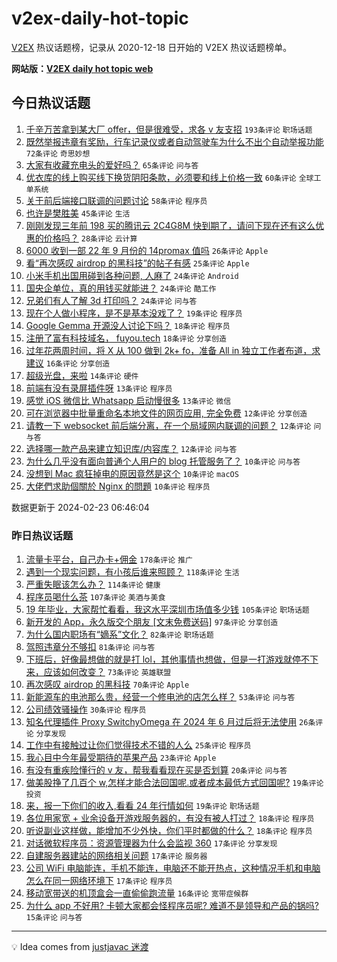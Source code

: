 # v2ex-daily-hot-topic

[V2EX](https://www.v2ex.com/) 热议话题榜，记录从 2020-12-18 日开始的 V2EX 热议话题榜单。

**网站版：[V2EX daily hot topic web](https://boojack.github.io/v2ex-daily-hot-topic-web/)**

## 今日热议话题

<!-- TODAY BEGIN -->

1. [千辛万苦拿到某大厂 offer，但是很难受，求各 v 友支招](https://www.v2ex.com/t/1017736) `193条评论` `职场话题`
1. [既然举报违章有奖励，行车记录仪或者自动驾驶车为什么不出个自动举报功能](https://www.v2ex.com/t/1017777) `72条评论` `奇思妙想`
1. [大家有收藏充电头的爱好吗？](https://www.v2ex.com/t/1017783) `65条评论` `问与答`
1. [优衣库的线上购买线下换货阴阳条款，必须要和线上价格一致](https://www.v2ex.com/t/1017735) `60条评论` `全球工单系统`
1. [关于前后端接口联调的问题讨论](https://www.v2ex.com/t/1017771) `58条评论` `程序员`
1. [也许是樊胜美](https://www.v2ex.com/t/1017815) `45条评论` `生活`
1. [刚刚发现三年前 198 买的腾讯云 2C4G8M 快到期了，请问下现在还有这么优惠的价格吗？](https://www.v2ex.com/t/1017785) `28条评论` `云计算`
1. [6000 收到一部 22 年 9 月份的 14promax 值吗](https://www.v2ex.com/t/1017741) `26条评论` `Apple`
1. [看“再次感叹 airdrop 的黑科技”的帖子有感](https://www.v2ex.com/t/1017828) `25条评论` `Apple`
1. [小米手机出国用碰到各种问题, 人麻了](https://www.v2ex.com/t/1017837) `24条评论` `Android`
1. [国央企单位，真的用钱买就能进？](https://www.v2ex.com/t/1017795) `24条评论` `酷工作`
1. [兄弟们有人了解 3d 打印吗？](https://www.v2ex.com/t/1017763) `24条评论` `问与答`
1. [现在个人做小程序，是不是基本没戏了？](https://www.v2ex.com/t/1017811) `19条评论` `程序员`
1. [Google Gemma 开源没人讨论下吗？](https://www.v2ex.com/t/1017782) `18条评论` `程序员`
1. [注册了富有科技域名， fuyou.tech](https://www.v2ex.com/t/1017722) `18条评论` `分享创造`
1. [过年花两周时间，将 X 从 100 做到 2k+ fo，准备 All in 独立工作者布道，求建议](https://www.v2ex.com/t/1017767) `16条评论` `分享创造`
1. [超级光盘，来啦](https://www.v2ex.com/t/1017848) `14条评论` `硬件`
1. [前端有没有录屏插件呀](https://www.v2ex.com/t/1017742) `13条评论` `程序员`
1. [感觉 iOS 微信比 Whatsapp 启动慢很多](https://www.v2ex.com/t/1017732) `13条评论` `微信`
1. [可在浏览器中批量重命名本地文件的网页应用, 完全免费](https://www.v2ex.com/t/1017824) `12条评论` `分享创造`
1. [请教一下 websocket 前后端分离，在一个局域网内联调的问题？](https://www.v2ex.com/t/1017738) `12条评论` `问与答`
1. [选择哪一款产品来建立知识库/内容库？](https://www.v2ex.com/t/1017729) `12条评论` `问与答`
1. [为什么几乎没有面向普通个人用户的 blog 托管服务了？](https://www.v2ex.com/t/1017853) `10条评论` `问与答`
1. [没想到 Mac 疯狂掉电的原因竟然是这个](https://www.v2ex.com/t/1017807) `10条评论` `macOS`
1. [大佬們求助個關於 Nginx 的問題](https://www.v2ex.com/t/1017769) `10条评论` `程序员`

数据更新于 2024-02-23 06:46:04

<!-- TODAY END -->

### 昨日热议话题

<!-- YESTERDAY BEGIN -->

1. [流量卡平台，自己办卡+佣金](https://www.v2ex.com/t/1017424) `178条评论` `推广`
1. [遇到一个现实问题，有小孩后谁来照顾？](https://www.v2ex.com/t/1017442) `118条评论` `生活`
1. [严重失眠该怎么办？](https://www.v2ex.com/t/1017427) `114条评论` `健康`
1. [程序员喝什么茶](https://www.v2ex.com/t/1017462) `107条评论` `美酒与美食`
1. [19 年毕业，大家帮忙看看，我这水平深圳市场值多少钱](https://www.v2ex.com/t/1017458) `105条评论` `职场话题`
1. [新开发的 App，永久版交个朋友 [文末免费送码]](https://www.v2ex.com/t/1017611) `97条评论` `分享创造`
1. [为什么国内职场有“嫡系”文化？](https://www.v2ex.com/t/1017402) `82条评论` `职场话题`
1. [驾照违章分不够扣](https://www.v2ex.com/t/1017518) `81条评论` `问与答`
1. [下班后，好像最想做的就是打 lol，其他事情也想做，但是一打游戏就停不下来，应该如何改变？](https://www.v2ex.com/t/1017478) `73条评论` `英雄联盟`
1. [再次感叹 airdrop 的黑科技](https://www.v2ex.com/t/1017486) `70条评论` `Apple`
1. [新能源车的电池那么贵，经营一个修电池的店怎么样？](https://www.v2ex.com/t/1017490) `53条评论` `问与答`
1. [公司绩效骚操作](https://www.v2ex.com/t/1017591) `30条评论` `程序员`
1. [知名代理插件 Proxy SwitchyOmega 在 2024 年 6 月过后将无法使用](https://www.v2ex.com/t/1017572) `26条评论` `分享发现`
1. [工作中有接触过让你们觉得技术不错的人么](https://www.v2ex.com/t/1017472) `25条评论` `程序员`
1. [我心目中今年最受期待的苹果产品](https://www.v2ex.com/t/1017431) `23条评论` `Apple`
1. [有没有重疾险懂行的 v 友，帮我看看现在买是否划算](https://www.v2ex.com/t/1017430) `20条评论` `问与答`
1. [做美股挣了几百个 w,怎样才能合法回国呢.或者成本最低方式回国呢?](https://www.v2ex.com/t/1017697) `19条评论` `投资`
1. [来，报一下你们的收入,看看 24 年行情如何](https://www.v2ex.com/t/1017616) `19条评论` `职场话题`
1. [各位用家宽 + 业余设备开游戏服务器的，有没有被人打过？](https://www.v2ex.com/t/1017600) `18条评论` `程序员`
1. [听说副业这样做，能增加不少外快，你们平时都做的什么？](https://www.v2ex.com/t/1017441) `18条评论` `程序员`
1. [对话微软程序员：资源管理器为什么会监视 360](https://www.v2ex.com/t/1017609) `17条评论` `分享发现`
1. [自建服务器建站的网络相关问题](https://www.v2ex.com/t/1017569) `17条评论` `服务器`
1. [公司 WiFi 电脑能连，手机不能连，电脑还不能开热点，这种情况手机和电脑怎么在同一网络环境下](https://www.v2ex.com/t/1017426) `17条评论` `程序员`
1. [移动宽带送的机顶盒会一直偷偷跑流量](https://www.v2ex.com/t/1017460) `16条评论` `宽带症候群`
1. [为什么 app 不好用? 卡顿大家都会怪程序员呢? 难道不是领导和产品的锅吗?](https://www.v2ex.com/t/1017495) `15条评论` `问与答`

<!-- YESTERDAY END -->

---

💡 Idea comes from [justjavac 迷渡](https://github.com/justjavac/)
